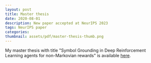 ```yaml
---
layout: post
title: Master thesis
date: 2020-08-01
description: New paper accepted at NeurIPS 2023
tags: NeurIPS paper
categories: 
thumbnail: assets/pdf/master-thesis-thumb.png
---
```


My master thesis with title "Symbol Grounding in Deep Reinforcement Learning agents for non-Markovian rewards"
is available [here](/assets/pdf/master-thesis.pdf).
